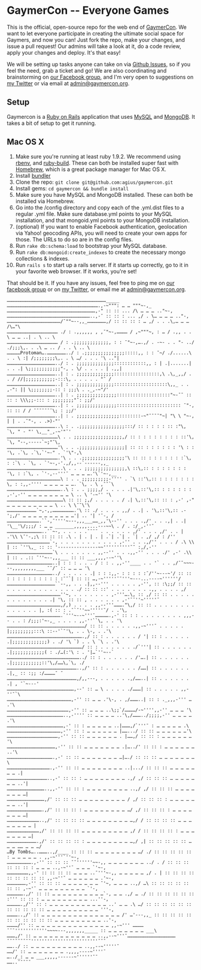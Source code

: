 GaymerCon -- Everyone Games
===========================
This is the official, open-source repo for the web end of [GaymerCon](http://www.gaymercon.org). We want to let everyone participate in creating the ultimate social space for Gaymers, and now you can! Just fork the repo, make your changes, and issue a pull request! Our admins will take a look at it, do a code review, apply your changes and deploy. It's that easy!

We will be setting up tasks anyone can take on via [Github Issues](https://github.com/agius/gaymercon/issues), so if you feel the need, grab a ticket and go! We are also coordinating and brainstorming on [our Facebook group](https://www.facebook.com/groups/gaymerconnect/), and I'm very open to suggestions on [my Twitter](http://twitter.com/agius) or via email at <admin@gaymercon.org>.

Setup
-----
Gaymercon is a [Ruby on Rails](http://guides.rubyonrails.org/) application that uses [MySQL](http://dev.mysql.com/doc/refman/5.1/en/index.html) and [MongoDB](http://www.mongodb.org/display/DOCS/Home;jsessionid=859A75B226E69E7A4D2829753253B330). It takes a bit of setup to get it running.

Mac OS X
--------
1. Make sure you're running at least ruby 1.9.2. We recommend using [rbenv](https://github.com/sstephenson/rbenv), and [ruby-build](https://github.com/sstephenson/ruby-build). These can both be installed super fast with [Homebrew](http://mxcl.github.com/homebrew/), which is a great package manager for Mac OS X.
2. Install [bundler](http://gembundler.com/)
3. Clone the repo: `git clone git@github.com:agius/gaymercon.git`
4. Install gems: `cd gaymercon && bundle install`
5. Make sure you have MySQL and MongoDB installed. These can both be installed via Homebrew.
6. Go into the /config directory and copy each of the .yml.dist files to a regular .yml file. Make sure database.yml points to your MySQL installation, and that mongoid.yml points to your MongoDB installation. 
7. (optional) If you want to enable Facebook authentication, geolocation via Yahoo! geocoding APIs, you will need to create your own apps for those. The URLs to do so are in the config files.
8. Run `rake db:schema:load` to bootstrap your MySQL database.
9. Run `rake db:mongoid:create_indexes` to create the necessary mongo collections & indexes.
10. Run `rails s` to start up a rails server. If it starts up correctly, go to it in your favorite web browser. If it works, you're set!

That should be it. If you have any issues, feel free to ping me on [our facebook group](https://www.facebook.com/groups/gaymerconnect/) or on [my Twitter](http://twitter.com/agius), or email me at <admin@gaymercon.org>.


    …………………………………………………………………………………………………_____
    ………………………………………………………………………………………….,-~""": … … """~-,_
    ………………………………………………………………………………………,-" :: :: ... /\ … … … .."~-,
    …………………………………………………………………………………..,-¯ :: :: : ... ,/ . \… … … … .."-,
    ……………………………………………………/¯""~--,,_…………………,/ :: :: :: : … ,/ . . .\,… … … /\…"\
    ………………………………………………… ./ : .,,,,,, , ,¯"~-,………… / ,~"""~, : … / .,, . . \ … … ..| . \ .. \
    ………………………………………………… / : .;;;;;;;;;;;;;, : : ¯"~-,….,/ . -~- . . "- ../ ./;;;\,. . .\ … .. / . . \ .. \
    ……………Protoman….…………………../ : .;;;;;;;;;;;;;;;:::::,, : : ¯~/ ./......\ . . \ :| /;;;;;;;;\,. . \ …/ . . . '\ .."|
    ………………………………………………../ : . ;;;;;;;;;;;;;;::::::::::::,, : | .|.......| . . .| \;;;;;;;;;;;;"-, . \/ . . . . | .,,|
    ………………………………………………..| : . ;;;;;;;;;;;;;;:::::::::::::::::,\ .\,_,,/ . . / //|;;;;;;;;;;;-:::\, . . . . . "¯ /
    ………………………………………………..| : . ;;;;;;;;;;;;;;::::::::::::::::::::\,,_ . . ,-": || \;;;;;;;;-:: : ;;;\ . ._,-~"/'
    ………………………………………………..| : . ;;;;;;;;;;;;;;;::::::::::::::::::::"~-¯¯ :: :: : \\\;;-::: : ;;;;;;;;"¯: ;;/'
    ………………………………………………..| : . ;;;;;;;;;;;;;;;:::::::::::::::::::::::: ¯"-, :: :: / / ¯¯¯¯¯¯¯\; : ;;/'
    ………………………………………………..| : . ;;;;;;;;;;;;;;;;::::::::-~"¯¯¯¯"~| "\ \ "~-, | | . .¯"-, . .>)-"'
    ………………………………………………..\ : . .;;;;;;;;;;;;;;;;;:::/ :: : : : : :: :"\, `\, " - "' \,__"_,-~'"¯'
    …………………………………………………\ . . ;;;;;;;;;;;;;;;;;;,/ :: : : : : : : : : ::'\, `\, "--,-----`~;"¯\,
    …………………………………………………'\ . . .;;;;;;;;;;;;;;;;;| :: :: : : : : : : '\ : : '\, .`\, .`\,`'~-" . `'\"-,\
    ………………………………………………….'\ . . .;;;;;;;;;;;;;;;;'\ :: :: : : : : : : :`\, : :`\ . `\, . `'~-,-'.,/,,--`------,,_
    …………………………………………………..\ . . . ;;;;;;;;;;;;;;;,\ ::\,:: : : : : : : : '\, : :`\, . `'-,--'''¯ … … … ….'\`'~-,__
    ……………………………………………………\ : . . ;;;;;;;;;;-'''' . `\ ::'\,:: : : : : : : : \, : :,,-'''' … … … … … …. `\, . \ ,¯¯`\
    ……………………………………………………..\ : . . ;;;;,/ . . . . .|'\,::'\,:: : : : : : : ,-',-'' … … … … … … … … \ .. \ '-~'' '\
    ………………………………………………………\ :: :: ;,/ . . . . . / .| \,::'\,:: :: : ,-' ,-" … … … … … … … … … \ .. \ \¯¯\'\
    ……………………………`~,-,,…………………….'\ :: ./ . . . . ,,/ . .| . '\,::'\,:: .-';,/' … … … … … … … … … …'| .. '| '¯-, /
    ……………………………….``-,¯''''~---,,,___……_,,'\--'' . . . .,/' . . .,| . .| '\__'\/;;;/ : … … _______,,,,,....---~~\ . / . :/_,-''¯
    …………………………………..¯`~-, . . . . .¯¯¯¯ . . . . . . ,/' . . . ,/' . . | .'\\ \¯'-,;\ :: :: :: .\ . | . | . | .`| .`| . `| . ,/ ,/ : /''
    …………………………………………`-, . . . . . . . . . . . ,-'' . . .,/'' . . . / .\ \\ | :: `''\,_ :: :: '---------------~~''''''''''¯¯ :,/,-''
    ……………………………………………`\ . . . . . . . ,,--'' . . .,,-'' . . . ./' ,-' .\\ | :: . .:: ¯''~--,,,___ :: :: ___,,,,--~''\
    ……………………………………………..| : : : . . . / : : . ,,-''____ . . '` . . ,/¯¯~~~---,,,,,,,,,___ ¯¯/¯ :: … … … '\
    ……………………………………………../ . . . . . .| : : :,,- : : : : :¯/''~---~'/ :: :: : : : : : : : : : : :¯¯`| :: :: …,-~'''''¯¯'''~---...----~''''''/
    ………………………………………………``--,, . . .|,,--''' . . . . . ,-'', :: :\;;/ :: :: . . . . . . . . . . . . . ./ :: :: ::' . . . . . . . .,, . . . . ,/
    ……………………………………………………''~, . . . . . . . ,-'''….\, :: ,/ :: :: . . . . . . . . . . . . . .| '\, :: :: , . . . . . . ,-'¯¯''~'''''¯
    ……………………………………………………,/,) . . . . ,,--'''………."\,/ :: :: . . . . . . . . . . . . . . |, :( :: : .¯`¯''~~'''''¯/ . .'\,
    …………………………………………………….`'''~--~'''¯…………….,-' :: : : . . . . . . . . ,,,-- . . : /;;;:'~-,_ . . . . ,,-''``\, . . '\
    ……………………………………………………………………………/ :: :: . . . . . .,,-~'''¯ . . . . . |;;;;;;;;;:::\ ::--'`¯'\, . . \-, . .'\
    ………………………………………………………………………….,/ :: : . . . . . . / '| :: : . . . . . .|;;;;;;;;;;;;;) . ./ '\ `) . . \ `\ . .'\
    …………………………………………………………………………/ :: : . . . . . . ./`'''| :: . . . . . . .|;;;;;;;;;;;;( : ./…(:'\ : . '|…`''~--`
    ………………………………………………………………………../ :: : . . . . . . /'….| :: . . . . . . .|;;;;;;;;;;;::'\,/……\,`\, ./
    ……………………………………………………………………..,/' :: : . . . . . . /……| :: . . . . . . .|,_ :: :;; :/…………¯ ¯
    ……………………………………………………………………,/,,---, . . . . . .,/……..| :: . . . . . . .| , ¯`~---'
    …………………………………………………………………,--' :: … \ . . . . ./………| :: . . . . . ,,-''¯`\
    ………………………………………………………………,-'' :: … … .'\-, . ,/………..| :: : ._,,,-''' … .'\
    ……………………………………………………………,-'' :: … … … ..\;;`/…………/-~'''',,-'' … … … '\
    ………………………………………………………..,-'''' :: … … … … ..'\,/………../;;;;,-'' … … … … .'\
    ………………………………………………………,-' :: : … … … … … ..|………,/`'''¯ : … … … … … .\
    ……………………………………………………,-'' :: : … … … … … … |…….../ :: :: … … … … … …'\
    …………………………………………………,-'' :: :: … … … … … … . |……,/ :: :: : … … … … … … '\
    ………………………………………………,-'' :: :: … … … … … … … .|…../' :: :: : … … … … … … ..'\
    …………………………………………….,-' :: :: … … … … … … … …|…./ :: :: :: … … … … … … … \
    ………………………………………….,-'' :: :: … … … … … … … … ..|.../ :: :: :: … … … … … … … .|
    ………………………………………..,-' :: :: : … … … … … … … … .,/ ,/ :: :: :: … … … … … … … ..'|
    ……………………………………..,,-'' :: :: : … … … … … … … … ..,/ ,/ :: :: :: … … … … … … … …|
    ……………………………………,/' :: :: :: … … … … … … … … … / ,/ :: :: :: : … … … … … … … ..'|
    ………………………………….,/' :: :: :: : … … … … … … … … …/ ,/ :: :: :: : … … … … … … … …|
    ………………………………..,/' :: :: :: :: … … … … … … … … …,/ / :: :: :: :: … … … … … … … … |
    ………………………………,/' :: :: :: :: … … … … … … … … … ,/ / :: :: :: :: : … … … … … … … …|
    …………………………….,/' :: :: :: :: : … … … … … … … … …,/ ,| :: :: :: :: :: … … … …… … … …/
    …By Tombs…..………..,/____ :: :: :: … … … … … … … … …/ ./ :: :: :: :: :: : … … … … … . ,,-~'''`''~-,
    ……………………….,-'' :: :: :: ¯¯''''''~~-,, … … … … … … … ../ . / :: :: :: :: :: :: : … … … ..,-~''¯ … … … `'~-,
    ……………………,,-' :: :: :: :: … … … ..¯'''~-,, … … … … … ,/ . | :: :: :: :: :: :: :: :: :: ,,-~''¯ … … … … … … .'~-,
    …………………,-'' :: :: :: … … … … … … … ¯'~, … … … ..,/ …\ :: :: :: :: :: :: :: ,-~'¯ … … … … … … … … … `'-,
    ……………….,/' :: :: … … … … … … … … … …`-, … … .,/ … ./ :: :: :: :: :: :: :''' :: :: : … … … … … … … … … ...''-,
    …………….,/'' :: : … … … … … … … … … … … ..' … … .\ …/ :: :: :: :: :: :: :: :: :: :: :: … … … … … … … … … … '''-,
    …………..,/' :: … … … … … … … … … … … … … … … /' …'---,,_ :: :: :: :: :: :: :: :: :: :: :: … … … … … … … … … ..'-,
    …………/'' :: … … … … … … … … … … … … … … ,,-~''' …………¯¯¯''''''''''''~~~~---,,,,,,,_____ :: … … … … … … … ___\
    ………,/' :: … … … … … … … … … … … … ..,,--~'''¯………………………………………………¯¯¯¯¯¯¯¯¯'''''''''''''''''''''''''¯¯¯
    ……../ :: … … … … … … … … … … ..,,--~'''''¯
    ……/' :: … … … … … … … .,,,,----~''''¯
    …../_: … … ___,,,,,------~''''''¯¯
    ……..¯¯¯¯¯